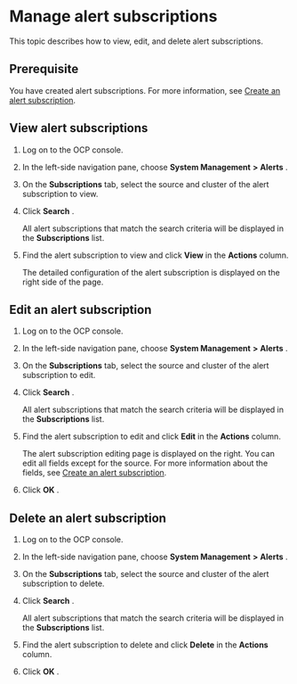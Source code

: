 Manage alert subscriptions 
===============================================

This topic describes how to view, edit, and delete alert subscriptions. 

Prerequisite 
---------------------------------

You have created alert subscriptions. For more information, see [Create an alert subscription](/en-US/3.ob-cloud-platform/9.use-alert-management/20.new-alert-subscription.md).

View alert subscriptions 
---------------------------------------------

1. Log on to the OCP console.

   

2. In the left-side navigation pane, choose **System Management** **\>** **Alerts** .

   

3. On the **Subscriptions** tab, select the source and cluster of the alert subscription to view.

   

4. Click **Search** . 

   All alert subscriptions that match the search criteria will be displayed in the **Subscriptions** list.
   

5. Find the alert subscription to view and click **View** in the **Actions** column. 

   The detailed configuration of the alert subscription is displayed on the right side of the page.
   




Edit an alert subscription 
-----------------------------------------------

1. Log on to the OCP console.

   

2. In the left-side navigation pane, choose **System Management** **\>** **Alerts** .

   

3. On the **Subscriptions** tab, select the source and cluster of the alert subscription to edit.

   

4. Click **Search** . 

   All alert subscriptions that match the search criteria will be displayed in the **Subscriptions** list.
   

5. Find the alert subscription to edit and click **Edit** in the **Actions** column. 

   The alert subscription editing page is displayed on the right. You can edit all fields except for the source. For more information about the fields, see [Create an alert subscription](/en-US/3.ob-cloud-platform/9.use-alert-management/20.new-alert-subscription.md).
   

6. Click **OK** .

   




Delete an alert subscription 
-------------------------------------------------

1. Log on to the OCP console.

   

2. In the left-side navigation pane, choose **System Management** **\>** **Alerts** .

   

3. On the **Subscriptions** tab, select the source and cluster of the alert subscription to delete.

   

4. Click **Search** . 

   All alert subscriptions that match the search criteria will be displayed in the **Subscriptions** list.
   

5. Find the alert subscription to delete and click **Delete** in the **Actions** column.

   

6. Click **OK** .

   



